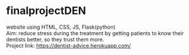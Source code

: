 # finalprojectDEN
website using HTML, CSS, JS, Flask(python)    
Aim: reduce stress during the treatment by getting patients to know their dentists better, so they trust them more.   
Project link:   https://dentist-advice.herokuapp.com/
